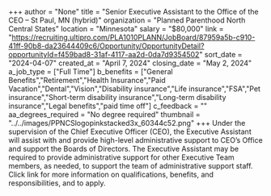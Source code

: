 +++
author = "None"
title = "Senior Executive Assistant to the Office of the CEO – St Paul, MN (hybrid)"
organization = "Planned Parenthood North Central States"
location = "Minnesota"
salary = "$80,000"
link = "https://recruiting.ultipro.com/PLA1010PLANN/JobBoard/87959a5b-c910-41ff-90b8-da23644409c6/Opportunity/OpportunityDetail?opportunityId=f459bad8-31af-4117-aa2d-0da7d9354502"
sort_date = "2024-04-07"
created_at = "April 7, 2024"
closing_date = "May 2, 2024"
a_job_type = ["Full Time"]
b_benefits = ["General Benefits","Retirement","Health Insurance","Paid Vacation","Dental","Vision","Disability insurance","Life insurance","FSA","Pet insurance","Short-term disability insurance","Long-term disability insurance","Legal benefits","paid time off"]
c_feedback = ""
aa_degrees_required = "No degree required"
thumbnail = "../../images/PPNCSlogopinkstacked3x_60344c52.png"
+++
Under the supervision of the Chief Executive Officer (CEO), the Executive Assistant will assist with and provide high-level administrative support to CEO’s Office and support the Boards of Directors. The Executive Assistant may be required to provide administrative support for other Executive Team members, as needed, to support the team of administrative support staff.
Click link for more information on qualifications, benefits, and responsibilities, and to apply. 